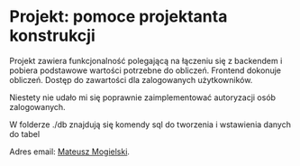 # Projekt: pomoce projektanta konstrukcji

Projekt zawiera funkcjonalność polegającą na łączeniu się z backendem i pobiera podstawowe wartości potrzebne do obliczeń. Frontend dokonuje obliczeń. Dostęp do zawartości dla zalogowanych użytkowników.

Niestety nie udało mi się poprawnie zaimplementować autoryzacji osób zalogowanych.

W folderze ./db znajdują się komendy sql do tworzenia i wstawienia danych do tabel

Adres email: [Mateusz Mogielski](mailto:mogielski@protonmail.com).
